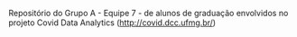 Repositório do Grupo A - Equipe 7 - de alunos de graduação envolvidos no projeto Covid Data Analytics (http://covid.dcc.ufmg.br/)
